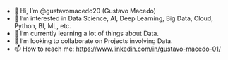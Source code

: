 - 👋 Hi, I’m @gustavomacedo20 (Gustavo Macedo)
- 👀 I’m interested in Data Science, AI, Deep Learning, Big Data, Cloud, Python, BI, ML, etc.
- 🌱 I’m currently learning a lot of things about Data.
- 💞️ I’m looking to collaborate on Projects involving Data.
- 📫 How to reach me: https://www.linkedin.com/in/gustavo-macedo-01/

<!---
gustavomacedo20/gustavomacedo20 is a ✨ special ✨ repository because its `README.md` (this file) appears on your GitHub profile.
You can click the Preview link to take a look at your changes.
--->
